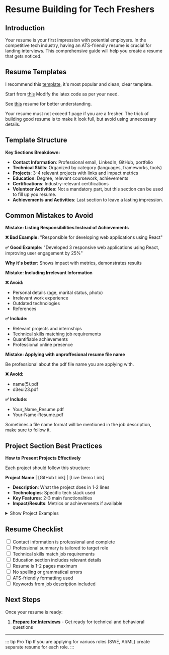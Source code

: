 # Resume Building for Tech Freshers

## Introduction

Your resume is your first impression with potential employers. In the competitive tech industry, having an ATS-friendly resume is crucial for landing interviews. This comprehensive guide will help you create a resume that gets noticed.

## Resume Templates
I recommend this [template](https://www.overleaf.com/latex/templates/rendercv-sb2nov-theme/gdspgtsnfncm), it's most popular and clean, clear template.

Start from [this](https://www.overleaf.com/read/fcfypsqbvjph#e75cc3) Modify the latex code as per your need.

See [this](https://github.com/arasgungore/arasgungore-CV) resume for better understanding.

Your resume must not exceed 1 page if you are a fresher.
The trick of building good resume is to make it look full, but avoid using unnecessary details.


## Template Structure

**Key Sections Breakdown:**

- **Contact Information**: Professional email, LinkedIn, GitHub, portfolio
- **Technical Skills**: Organized by category (languages, frameworks, tools)
- **Projects**: 3-4 relevant projects with links and impact metrics
- **Education**: Degree, relevant coursework, achievements
- **Certifications**: Industry-relevant certifications
- **Volunteer Activities**: Not a mandatory part, but this section can be used to fill up you resume.
- **Achievements and Activities**: Last section to leave a lasting impression.

## Common Mistakes to Avoid

<article>

**Mistake: Listing Responsibilities Instead of Achievements**

**❌ Bad Example:**
"Responsible for developing web applications using React"

**✅ Good Example:**
"Developed 3 responsive web applications using React, improving user engagement by 25%"

**Why it's better:** Shows impact with metrics, demonstrates results

</article>

<article>

**Mistake: Including Irrelevant Information**

**❌ Avoid:**
- Personal details (age, marital status, photo)
- Irrelevant work experience
- Outdated technologies
- References

**✅ Include:**
- Relevant projects and internships
- Technical skills matching job requirements
- Quantifiable achievements
- Professional online presence

</article>

<article>

**Mistake: Applying with unproffesional resume file name**

Be professional about the pdf file name you are applying with.

**❌ Avoid:**
- name(5).pdf
- d3eui23.pdf

**✅ Include:**
- Your_Name_Resume.pdf
- Your-Name-Resume.pdf

Sometimes a file name format will be mentioned in the job description, make sure to follow it.

</article>

## Project Section Best Practices

<article>

**How to Present Projects Effectively**

Each project should follow this structure:

**Project Name** | [GitHub Link] | [Live Demo Link]
- **Description**: What the project does in 1-2 lines
- **Technologies**: Specific tech stack used
- **Key Features**: 2-3 main functionalities
- **Impact/Results**: Metrics or achievements if available

<details><summary>Show Project Examples</summary>

**Example 1: E-commerce Website**
E-commerce Platform | [GitHub](https://youtu.be/dQw4w9WgXcQ) | [Live Demo](https://youtu.be/dQw4w9WgXcQ)
- Full-stack e-commerce application with user authentication and payment integration
- Technologies: React, Node.js, Express, MongoDB, Stripe API
- Key Features: Product catalog, shopping cart, secure checkout, admin dashboard
- Results: Handles 100+ concurrent users, 99.9% uptime

**Example 2: Data Visualization Dashboard**
COVID-19 Data Dashboard | [GitHub](https://youtu.be/dQw4w9WgXcQ) | [Live Demo](https://youtu.be/dQw4w9WgXcQ)
- Interactive dashboard displaying real-time COVID-19 statistics
- Technologies: Python, Dash, Plotly, Pandas, REST APIs
- Key Features: Real-time data updates, interactive charts, country comparisons
- Impact: Used by 500+ users for tracking pandemic trends

</details>

</article>

## Resume Checklist

<div class="progress-indicator">
<input type="checkbox"> Contact information is professional and complete
</div>

<div class="progress-indicator">
<input type="checkbox"> Professional summary is tailored to target role
</div>

<div class="progress-indicator">
<input type="checkbox"> Technical skills match job requirements
</div>

<div class="progress-indicator">
<input type="checkbox"> Education section includes relevant details
</div>

<div class="progress-indicator">
<input type="checkbox"> Resume is 1-2 pages maximum
</div>

<div class="progress-indicator">
<input type="checkbox"> No spelling or grammatical errors
</div>

<div class="progress-indicator">
<input type="checkbox"> ATS-friendly formatting used
</div>

<div class="progress-indicator">
<input type="checkbox"> Keywords from job description included
</div>

<!-- ## Tools and Resources

<div class="resource-links">
  <div class="resource-card">
    <h3>📝 Resume Builders</h3>
    <ul>
      <li><a href="https://www.overleaf.com/latex/templates/tagged/cv" target="_blank">LaTeX Templates</a></li>
      <li><a href="https://www.overleaf.com/latex/templates/rendercv-sb2nov-theme/gdspgtsnfncm" target="_blank">Popular Template</a></li>
    </ul>
  </div>
  <div class="resource-card">
    <h3>🔍 ATS Testing</h3>
    <ul>
      <li><a href="https://www.jobscan.co/" target="_blank">Jobscan ATS Checker</a></li>
      <li><a href="https://resumeworded.com/" target="_blank">Resume Worded</a></li>
      <li><a href="https://www.skillsyncer.com/" target="_blank">SkillSyncer</a></li>
    </ul>
  </div>
  <div class="resource-card">
    <h3>📊 Skill Assessment</h3>
    <ul>
      <li><a href="https://www.pluralsight.com/product/skill-assessments" target="_blank">Pluralsight Assessments</a></li>
      <li><a href="https://www.hackerrank.com/skills-verification" target="_blank">HackerRank Skills</a></li>
      <li><a href="https://www.linkedin.com/skill-assessments/" target="_blank">LinkedIn Skill Tests</a></li>
    </ul>
  </div>
  <div class="resource-card">
    <h3>✍️ Writing Help</h3>
    <ul>
      <li><a href="https://www.grammarly.com/" target="_blank">Grammarly</a></li>
      <li><a href="https://hemingwayapp.com/" target="_blank">Hemingway Editor</a></li>
      <li><a href="https://www.thesaurus.com/" target="_blank">Thesaurus.com</a></li>
    </ul>
  </div>
</div> -->

## Next Steps

Once your resume is ready:

1. **[Prepare for Interviews](/career/interview-tips)** - Get ready for technical and behavioral questions

---

::: tip Pro Tip
If you are applying for variuos roles (SWE, AI/ML) create separate resume for each role.
:::